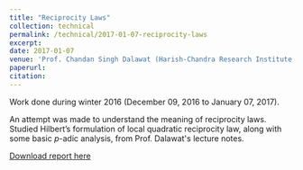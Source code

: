 ```yaml
---
title: "Reciprocity Laws"
collection: technical
permalink: /technical/2017-01-07-reciprocity-laws
excerpt:
date: 2017-01-07
venue: 'Prof. Chandan Singh Dalawat (Harish-Chandra Research Institute, Allahabad)'
paperurl: 
citation: 
---
```

Work done during winter 2016 (December 09, 2016 to January 07, 2017).

An attempt was made to understand the meaning of reciprocity laws. Studied Hilbert’s formulation of local quadratic reciprocity law, along with some basic $p$-adic analysis, from Prof. Dalawat's lecture notes.

[Download report here](http://gkorpal.github.io/files/winter2016-reciprocity_laws-gaurish.pdf)
